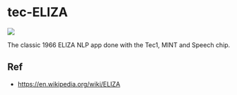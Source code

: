 # tec-ELIZA
![](https://github.com/SteveJustin1963/tec-ELIZA/blob/main/pics/11.png)


The classic 1966 ELIZA NLP app done with the Tec1, MINT and Speech chip.   


## Ref 
- https://en.wikipedia.org/wiki/ELIZA
